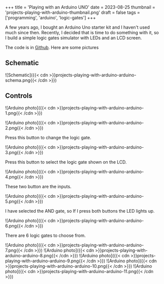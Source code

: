 +++
title = 'Playing with an Arduino UNO'
date = 2023-08-25
thumbnail = 'projects-playing-with-arduino-thumbnail.png'
draft = false
tags = ['programming', 'arduino', 'logic-gates']
+++

A few years ago, I bought an Arduino Uno starter kit and I haven't used much since then.
Recently, I decided that is time to do something with it, so I build a simple logic gates
simulator with LEDs and an LCD screen.

The code is in [Github](https://github.com/denniscmartin/logic-led). Here are some
pictures

## Schematic

![Schematic]({{< cdn >}}projects-playing-with-arduino-arduino-schema.png{{< /cdn >}})

## Controls

![Arduino photo]({{< cdn >}}projects-playing-with-arduino-arduino-1.png{{< /cdn >}})

![Arduino photo]({{< cdn >}}projects-playing-with-arduino-arduino-2.png{{< /cdn >}})

Press this button to change the logic gate.

![Arduino photo]({{< cdn >}}projects-playing-with-arduino-arduino-3.png{{< /cdn >}})

Press this button to select the logic gate shown on the LCD.

![Arduino photo]({{< cdn >}}projects-playing-with-arduino-arduino-4.png{{< /cdn >}})

These two button are the inputs.

![Arduino photo]({{< cdn >}}projects-playing-with-arduino-arduino-5.png{{< /cdn >}})

I have selected the AND gate, so If I press both buttons the LED lights up.

![Arduino photo]({{< cdn >}}projects-playing-with-arduino-arduino-6.png{{< /cdn >}})

There are 6 logic gates to choose from.

![Arduino photo]({{< cdn >}}projects-playing-with-arduino-arduino-7.png{{< /cdn >}})
![Arduino photo]({{< cdn >}}projects-playing-with-arduino-arduino-8.png{{< /cdn >}})
![Arduino photo]({{< cdn >}}projects-playing-with-arduino-arduino-9.png{{< /cdn >}})
![Arduino photo]({{< cdn >}}projects-playing-with-arduino-arduino-10.png{{< /cdn >}})
![Arduino photo]({{< cdn >}}projects-playing-with-arduino-arduino-11.png{{< /cdn >}})
